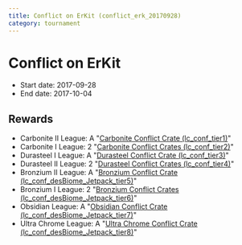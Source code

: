 ```yaml
---
title: Conflict on ErKit (conflict_erk_20170928)
category: tournament
---
```

# Conflict on ErKit

  * Start date: 2017-09-28
  * End date: 2017-10-04

## Rewards

  * Carbonite II League: A "[Carbonite Conflict Crate (lc_conf_tier1)](lc_conf_tier1.html)"
  * Carbonite I League: 2 "[Carbonite Conflict Crates (lc_conf_tier2)](lc_conf_tier2.html)"
  * Durasteel I League: A "[Durasteel Conflict Crate (lc_conf_tier3)](lc_conf_tier3.html)"
  * Durasteel II League: 2 "[Durasteel Conflict Crates (lc_conf_tier4)](lc_conf_tier4.html)"
  * Bronzium II League: A "[Bronzium Conflict Crate (lc_conf_desBiome_Jetpack_tier5)](lc_conf_desBiome_Jetpack_tier5.html)"
  * Bronzium I League: 2 "[Bronzium Conflict Crates (lc_conf_desBiome_Jetpack_tier6)](lc_conf_desBiome_Jetpack_tier6.html)"
  * Obsidian League: A "[Obsidian Conflict Crate (lc_conf_desBiome_Jetpack_tier7)](lc_conf_desBiome_Jetpack_tier7.html)"
  * Ultra Chrome League: A "[Ultra Chrome Conflict Crate (lc_conf_desBiome_Jetpack_tier8)](lc_conf_desBiome_Jetpack_tier8.html)"
